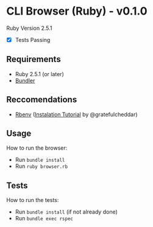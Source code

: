 # CLI Browser (Ruby) - v0.1.0
Ruby Version 2.5.1
- [x] Tests Passing

## Requirements
* Ruby 2.5.1 (or later)
* [Bundler](https://bundler.io/)

## Reccomendations
* [Rbenv](https://github.com/rbenv/rbenv) ([Instalation Tutorial](https://medium.com/@gratefulcheddar/installing-rbenv-and-updating-to-the-newest-ruby-version-22c465063450) by @gratefulcheddar)

## Usage
How to run the browser:
* Run `bundle install`
* Run `ruby browser.rb`

## Tests
How to run the tests:
* Run `bundle install` (if not already done)
* Run `bundle exec rspec`
